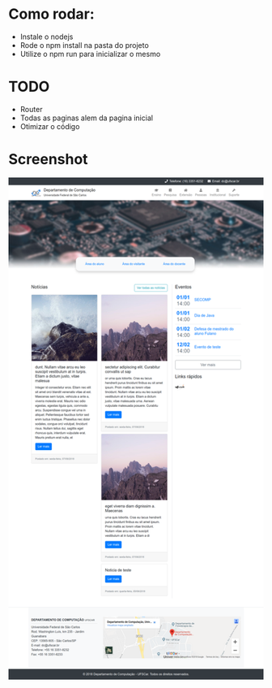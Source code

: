 # Como rodar:

- Instale o nodejs
- Rode o npm install na pasta do projeto
- Utilize o npm run para inicializar o mesmo

# TODO

- Router
- Todas as paginas alem da pagina inicial
- Otimizar o código

# Screenshot

![GitHub Logo](./screenshot.png)
